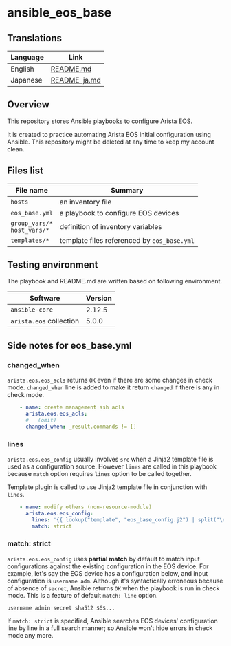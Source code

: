 # ansible_eos_base

## Translations

| Language | Link                         |
| -------- | ---------------------------- |
| English  | [README.md](README.md)       |
| Japanese | [README_ja.md](README_ja.md) |

## Overview

This repository stores Ansible playbooks to configure Arista EOS.

It is created to practice automating Arista EOS initial configuration using Ansible. This repository might be deleted at any time to keep my account clean.

## Files list

| File name                       | Summary                                     |
| ------------------------------- | ------------------------------------------- |
| `hosts`                         | an inventory file                           |
| `eos_base.yml`                  | a playbook to configure EOS devices         |
| `group_vars/*`<br>`host_vars/*` | definition of inventory variables           |
| `templates/*`                   | template files referenced by `eos_base.yml` |

## Testing environment

The playbook and README.md are written based on following environment.

| Software                | Version |
| ----------------------- | ------- |
| `ansible-core`          | 2.12.5  |
| `arista.eos` collection | 5.0.0   |

## Side notes for eos_base.yml

### changed_when

`arista.eos.eos_acls` returns `OK` even if there are some changes in check mode. `changed_when` line is added to make it return `changed` if there is any in check mode.

```yml
    - name: create management ssh acls
      arista.eos.eos_acls:
      #   (omit)
      changed_when: _result.commands != []
```

### lines

`arista.eos.eos_config` usually involves `src` when a Jinja2 template file is used as a configuration source. However `lines` are called in this playbook because `match` option requires `lines` option to be called together.

Template plugin is called to use Jinja2 template file in conjunction with `lines`.

```yml
    - name: modify others (non-resource-module)
      arista.eos.eos_config:
        lines: '{{ lookup("template", "eos_base_config.j2") | split("\n") }}'
        match: strict
```

### match: strict

`arista.eos.eos_config` uses **partial match** by default to match input configurations against the existing configuration in the EOS device. For example, let's say the EOS device has a configuration below, and input configuration is `username adm`. Although it's syntactically erroneous because of absence of `secret`, Ansible returns `OK` when the playbook is run in check mode. This is a feature of default `match: line` option.

```
username admin secret sha512 $6$...
```

If `match: strict` is specified, Ansible searches EOS devices' configuration line by line in a full search manner; so Ansible won't hide errors in check mode any more.

